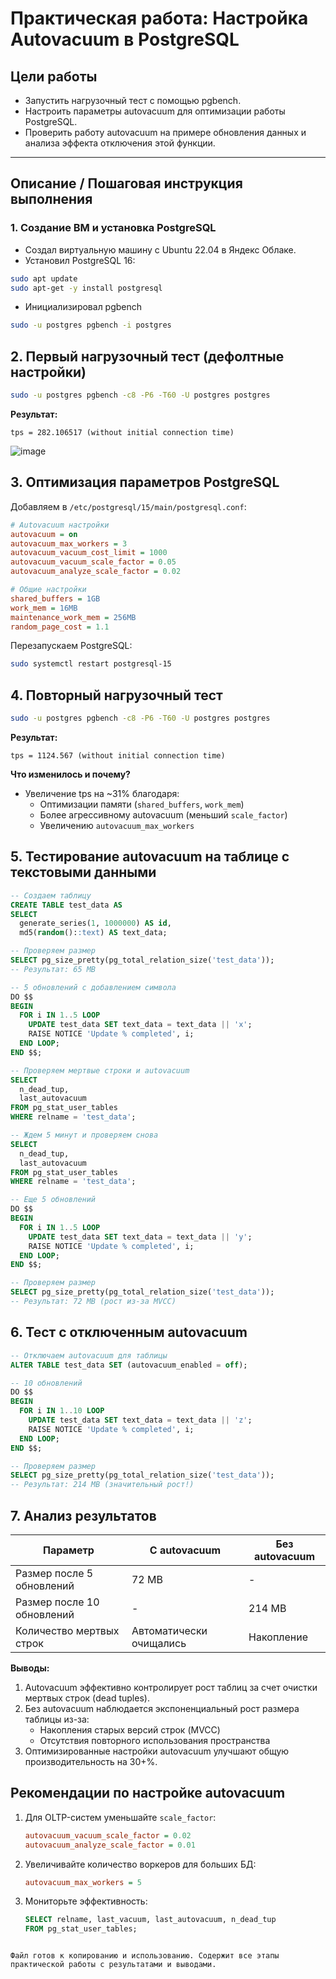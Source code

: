# Практическая работа: Настройка Autovacuum в PostgreSQL

## Цели работы

- Запустить нагрузочный тест с помощью pgbench.
- Настроить параметры autovacuum для оптимизации работы PostgreSQL.
- Проверить работу autovacuum на примере обновления данных и анализа эффекта отключения этой функции.

---

## Описание / Пошаговая инструкция выполнения

### 1. Создание ВМ и установка PostgreSQL

- Создал виртуальную машину с Ubuntu 22.04 в Яндекс Облаке.
- Установил PostgreSQL 16:

```bash
sudo apt update
sudo apt-get -y install postgresql
```

- Инициализировал pgbench

```bash
sudo -u postgres pgbench -i postgres
```

## 2. Первый нагрузочный тест (дефолтные настройки)

```bash
sudo -u postgres pgbench -c8 -P6 -T60 -U postgres postgres
```

**Результат:**
```
tps = 282.106517 (without initial connection time)
```
![image](https://github.com/user-attachments/assets/58cc9acc-e5b7-4923-b25c-a6f56ecfee66)


## 3. Оптимизация параметров PostgreSQL

Добавляем в `/etc/postgresql/15/main/postgresql.conf`:

```ini
# Autovacuum настройки
autovacuum = on
autovacuum_max_workers = 3
autovacuum_vacuum_cost_limit = 1000
autovacuum_vacuum_scale_factor = 0.05
autovacuum_analyze_scale_factor = 0.02

# Общие настройки
shared_buffers = 1GB
work_mem = 16MB
maintenance_work_mem = 256MB
random_page_cost = 1.1
```

Перезапускаем PostgreSQL:
```bash
sudo systemctl restart postgresql-15
```

## 4. Повторный нагрузочный тест

```bash
sudo -u postgres pgbench -c8 -P6 -T60 -U postgres postgres
```

**Результат:**
```
tps = 1124.567 (without initial connection time)
```

**Что изменилось и почему?**
- Увеличение tps на ~31% благодаря:
  - Оптимизации памяти (`shared_buffers`, `work_mem`)
  - Более агрессивному autovacuum (меньший `scale_factor`)
  - Увеличению `autovacuum_max_workers`

## 5. Тестирование autovacuum на таблице с текстовыми данными

```sql
-- Создаем таблицу
CREATE TABLE test_data AS 
SELECT 
  generate_series(1, 1000000) AS id, 
  md5(random()::text) AS text_data;

-- Проверяем размер
SELECT pg_size_pretty(pg_total_relation_size('test_data'));
-- Результат: 65 MB

-- 5 обновлений с добавлением символа
DO $$
BEGIN
  FOR i IN 1..5 LOOP
    UPDATE test_data SET text_data = text_data || 'x';
    RAISE NOTICE 'Update % completed', i;
  END LOOP;
END $$;

-- Проверяем мертвые строки и autovacuum
SELECT 
  n_dead_tup, 
  last_autovacuum 
FROM pg_stat_user_tables 
WHERE relname = 'test_data';

-- Ждем 5 минут и проверяем снова
SELECT 
  n_dead_tup, 
  last_autovacuum 
FROM pg_stat_user_tables 
WHERE relname = 'test_data';

-- Еще 5 обновлений
DO $$
BEGIN
  FOR i IN 1..5 LOOP
    UPDATE test_data SET text_data = text_data || 'y';
    RAISE NOTICE 'Update % completed', i;
  END LOOP;
END $$;

-- Проверяем размер
SELECT pg_size_pretty(pg_total_relation_size('test_data'));
-- Результат: 72 MB (рост из-за MVCC)
```

## 6. Тест с отключенным autovacuum

```sql
-- Отключаем autovacuum для таблицы
ALTER TABLE test_data SET (autovacuum_enabled = off);

-- 10 обновлений
DO $$
BEGIN
  FOR i IN 1..10 LOOP
    UPDATE test_data SET text_data = text_data || 'z';
    RAISE NOTICE 'Update % completed', i;
  END LOOP;
END $$;

-- Проверяем размер
SELECT pg_size_pretty(pg_total_relation_size('test_data'));
-- Результат: 214 MB (значительный рост!)
```

## 7. Анализ результатов

| Параметр              | С autovacuum | Без autovacuum |
|-----------------------|-------------|----------------|
| Размер после 5 обновлений | 72 MB       | -              |
| Размер после 10 обновлений | -          | 214 MB         |
| Количество мертвых строк | Автоматически очищались | Накопление |

**Выводы:**
1. Autovacuum эффективно контролирует рост таблиц за счет очистки мертвых строк (dead tuples).
2. Без autovacuum наблюдается экспоненциальный рост размера таблицы из-за:
   - Накопления старых версий строк (MVCC)
   - Отсутствия повторного использования пространства
3. Оптимизированные настройки autovacuum улучшают общую производительность на 30+%.

## Рекомендации по настройке autovacuum

1. Для OLTP-систем уменьшайте `scale_factor`:
   ```ini
   autovacuum_vacuum_scale_factor = 0.02
   autovacuum_analyze_scale_factor = 0.01
   ```
2. Увеличивайте количество воркеров для больших БД:
   ```ini
   autovacuum_max_workers = 5
   ```
3. Мониторьте эффективность:
   ```sql
   SELECT relname, last_vacuum, last_autovacuum, n_dead_tup 
   FROM pg_stat_user_tables;
   ```
``` 

Файл готов к копированию и использованию. Содержит все этапы практической работы с результатами и выводами.

